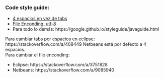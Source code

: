 <h3>Code style guide:</h3>
<ul>
    <li><a href="#spaces">4 espacios en vez de tabs</a></li>
    <li><a href="#encoding">File Enconding: utf-8</a></li>
    <li>Para todo lo demás: https://google.github.io/styleguide/javaguide.html</li>
</ul>

<div id="spaces">
    Para cambiar tabs por espacios en eclipse: https://stackoverflow.com/a/408449
    Netbeans está por defecto a 4 espacios.
</div>

<div id="encoding">
    Para cambiar el file enconding:
    <ul>
        <li>Eclipse: https://stackoverflow.com/a/3751828</li>
        <li>Netbeans: https://stackoverflow.com/a/9085940</li>
    </ul>
</div>
